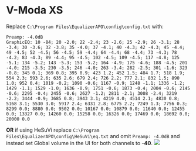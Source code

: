 # V-Moda XS
Replace `C:\Program Files\EqualizerAPO\config\config.txt` with:
```
Preamp: -4.0dB
GraphicEQ: 10 -84; 20 -2.0; 22 -2.4; 23 -2.6; 25 -2.9; 26 -3.1; 28 -3.4; 30 -3.6; 32 -3.8; 35 -4.0; 37 -4.1; 40 -4.3; 42 -4.3; 45 -4.4; 49 -4.5; 52 -4.5; 56 -4.5; 59 -4.4; 64 -4.4; 68 -4.4; 73 -4.3; 78 -4.2; 83 -4.3; 89 -4.4; 95 -4.5; 102 -4.5; 109 -4.5; 117 -4.8; 125 -5.1; 134 -5.2; 143 -5.3; 153 -5.2; 164 -4.9; 175 -4.6; 188 -4.5; 201 -4.0; 215 -3.5; 230 -3.5; 246 -4.0; 263 -3.4; 282 -2.5; 301 -1.6; 323 -0.8; 345 0.1; 369 0.8; 395 0.9; 423 1.2; 452 1.5; 484 1.7; 518 1.9; 554 2.3; 593 2.6; 635 2.6; 679 2.4; 726 2.2; 777 2.1; 832 1.5; 890 1.0; 952 0.4; 1019 -0.2; 1090 -0.6; 1167 -0.9; 1248 -1.1; 1336 -1.2; 1429 -1.1; 1529 -1.0; 1636 -0.9; 1751 -0.6; 1873 -0.4; 2004 -0.6; 2145 -0.6; 2295 -0.4; 2455 -0.6; 2627 -1.2; 2811 -2.1; 3008 -2.4; 3219 -2.2; 3444 -0.9; 3685 0.8; 3943 3.1; 4219 4.0; 4514 2.1; 4830 0.8; 5168 3.1; 5530 3.0; 5917 2.4; 6331 2.8; 6775 2.2; 7249 1.3; 7756 0.3; 8299 0.0; 8880 0.0; 9502 0.0; 10167 0.0; 10879 0.0; 11640 0.0; 12455 0.0; 13327 0.0; 14260 0.0; 15258 0.0; 16326 0.0; 17469 0.0; 18692 0.0; 20000 0.0
```
**OR** if using HeSuVi replace `C:\Program Files\EqualizerAPO\config\HeSuVi\eq.txt` and omit `Preamp: -4.0dB` and instead set Global volume in the UI for both channels to **-40**.
![](https://raw.githubusercontent.com/jaakkopasanen/AutoEq/master/results/SBAF-Serious/innerfidelity/onear/V-Moda%20XS/V-Moda%20XS.png)